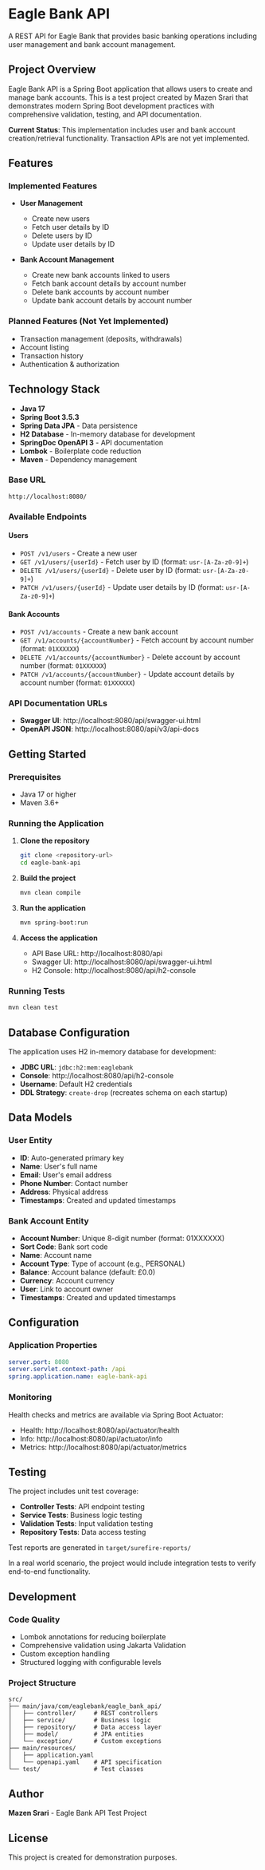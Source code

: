 # Eagle Bank API

A REST API for Eagle Bank that provides basic banking operations including user management and bank account management.

## Project Overview

Eagle Bank API is a Spring Boot application that allows users to create and manage bank accounts. This is a test project created by Mazen Srari that demonstrates modern Spring Boot development practices with comprehensive validation, testing, and API documentation.

**Current Status**: This implementation includes user and bank account creation/retrieval functionality. Transaction APIs are not yet implemented.

## Features

### Implemented Features
- **User Management**
  - Create new users 
  - Fetch user details by ID
  - Delete users by ID
  - Update user details by ID
  
- **Bank Account Management**
  - Create new bank accounts linked to users
  - Fetch bank account details by account number
  - Delete bank accounts by account number
  - Update bank account details by account number

### Planned Features (Not Yet Implemented)
- Transaction management (deposits, withdrawals)
- Account listing
- Transaction history
- Authentication & authorization

## Technology Stack

- **Java 17**
- **Spring Boot 3.5.3**
- **Spring Data JPA** - Data persistence
- **H2 Database** - In-memory database for development
- **SpringDoc OpenAPI 3** - API documentation
- **Lombok** - Boilerplate code reduction
- **Maven** - Dependency management

### Base URL
```
http://localhost:8080/
```

### Available Endpoints

#### Users
- `POST /v1/users` - Create a new user
- `GET /v1/users/{userId}` - Fetch user by ID (format: `usr-[A-Za-z0-9]+`)
- `DELETE /v1/users/{userId}` - Delete user by ID (format: `usr-[A-Za-z0-9]+`)
- `PATCH /v1/users/{userId}` - Update user details by ID (format: `usr-[A-Za-z0-9]+`)

#### Bank Accounts
- `POST /v1/accounts` - Create a new bank account
- `GET /v1/accounts/{accountNumber}` - Fetch account by account number (format: `01XXXXXX`)
- `DELETE /v1/accounts/{accountNumber}` - Delete account by account number (format: `01XXXXXX`)
- `PATCH /v1/accounts/{accountNumber}` - Update account details by account number (format: `01XXXXXX`)

### API Documentation URLs
- **Swagger UI**: http://localhost:8080/api/swagger-ui.html
- **OpenAPI JSON**: http://localhost:8080/api/v3/api-docs

## Getting Started

### Prerequisites
- Java 17 or higher
- Maven 3.6+

### Running the Application

1. **Clone the repository**
   ```bash
   git clone <repository-url>
   cd eagle-bank-api
   ```

2. **Build the project**
   ```bash
   mvn clean compile
   ```

3. **Run the application**
   ```bash
   mvn spring-boot:run
   ```

4. **Access the application**
   - API Base URL: http://localhost:8080/api
   - Swagger UI: http://localhost:8080/api/swagger-ui.html
   - H2 Console: http://localhost:8080/api/h2-console

### Running Tests
```bash
mvn clean test
```

## Database Configuration

The application uses H2 in-memory database for development:

- **JDBC URL**: `jdbc:h2:mem:eaglebank`
- **Console**: http://localhost:8080/api/h2-console
- **Username**: Default H2 credentials
- **DDL Strategy**: `create-drop` (recreates schema on each startup)

## Data Models

### User Entity
- **ID**: Auto-generated primary key
- **Name**: User's full name
- **Email**: User's email address
- **Phone Number**: Contact number
- **Address**: Physical address
- **Timestamps**: Created and updated timestamps

### Bank Account Entity
- **Account Number**: Unique 8-digit number (format: 01XXXXXX)
- **Sort Code**: Bank sort code
- **Name**: Account name
- **Account Type**: Type of account (e.g., PERSONAL)
- **Balance**: Account balance (default: £0.0)
- **Currency**: Account currency
- **User**: Link to account owner
- **Timestamps**: Created and updated timestamps

## Configuration

### Application Properties
```yaml
server.port: 8080
server.servlet.context-path: /api
spring.application.name: eagle-bank-api
```

### Monitoring
Health checks and metrics are available via Spring Boot Actuator:
- Health: http://localhost:8080/api/actuator/health
- Info: http://localhost:8080/api/actuator/info
- Metrics: http://localhost:8080/api/actuator/metrics

## Testing

The project includes unit test coverage:

- **Controller Tests**: API endpoint testing
- **Service Tests**: Business logic testing
- **Validation Tests**: Input validation testing
- **Repository Tests**: Data access testing

Test reports are generated in `target/surefire-reports/`

In a real world scenario, the project would include integration tests to verify end-to-end functionality.

## Development

### Code Quality
- Lombok annotations for reducing boilerplate
- Comprehensive validation using Jakarta Validation
- Custom exception handling
- Structured logging with configurable levels

### Project Structure
```
src/
├── main/java/com/eaglebank/eagle_bank_api/
│   ├── controller/     # REST controllers
│   ├── service/        # Business logic
│   ├── repository/     # Data access layer
│   ├── model/          # JPA entities
│   └── exception/      # Custom exceptions
├── main/resources/
│   ├── application.yaml
│   └── openapi.yaml    # API specification
└── test/               # Test classes
```

## Author

**Mazen Srari** - Eagle Bank API Test Project

## License

This project is created for demonstration purposes.
